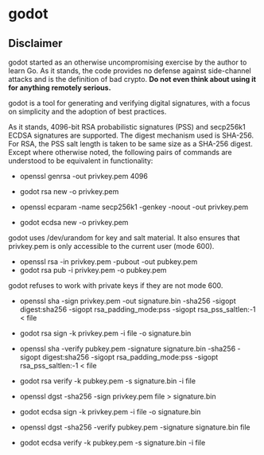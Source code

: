 # godot

## Disclaimer
godot started as an otherwise uncompromising exercise by the author
to learn Go. As it stands, the code provides no defense against
side-channel attacks and is the definition of bad crypto. **Do not even
think about using it for anything remotely serious.**

godot is a tool for generating and verifying digital signatures, with a
focus on simplicity and the adoption of best practices.

As it stands, 4096-bit RSA probabilistic signatures (PSS) and secp256k1
ECDSA signatures are supported. The digest mechanism used is SHA-256.
For RSA, the PSS salt length is taken to be same size as a SHA-256
digest. Except where otherwise noted, the following pairs of commands
are understood to be equivalent in functionality:

- openssl genrsa -out privkey.pem 4096
- godot rsa new -o privkey.pem

- openssl ecparam -name secp256k1 -genkey -noout -out privkey.pem
- godot ecdsa new -o privkey.pem

godot uses /dev/urandom for key and salt material. It also ensures
that privkey.pem is only accessible to the current user (mode 600).

- openssl rsa -in privkey.pem -pubout -out pubkey.pem
- godot rsa pub -i privkey.pem -o pubkey.pem

godot refuses to work with private keys if they are not mode 600.

- openssl sha -sign privkey.pem -out signature.bin -sha256 -sigopt digest:sha256 -sigopt rsa_padding_mode:pss -sigopt rsa_pss_saltlen:-1 < file
- godot rsa sign -k privkey.pem -i file -o signature.bin

- openssl sha -verify pubkey.pem -signature signature.bin -sha256 -sigopt digest:sha256 -sigopt rsa_padding_mode:pss -sigopt rsa_pss_saltlen:-1 < file
- godot rsa verify -k pubkey.pem -s signature.bin -i file

- openssl dgst -sha256 -sign privkey.pem file > signature.bin
- godot ecdsa sign -k privkey.pem -i file -o signature.bin

- openssl dgst -sha256 -verify pubkey.pem -signature signature.bin file
- godot ecdsa verify -k pubkey.pem -s signature.bin -i file
